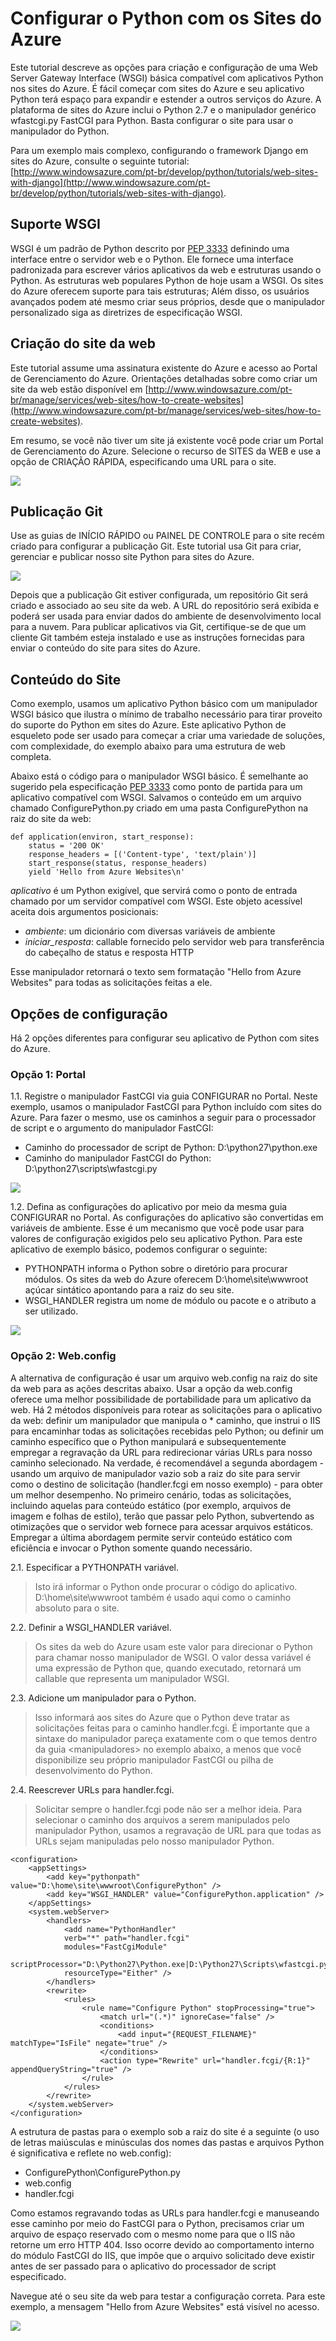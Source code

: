 <properties linkid="develop-python-tutorials-web-sites-configuration" urlDisplayName="Configurando Python com Sites do Azure" pageTitle="Configurando Python com Sites do Azure" metaKeywords="" description="Este tutorial descreve opções para criação e configuração de uma Web Server Gateway Interface (WSGI) básica compatível com aplicativos Python em sites do Azure." metaCanonical="" services="web-sites" documentationCenter="Python" title="Configurando Python com os sites da Web do Azure" authors="" solutions="" manager="" editor="" />




# Configurar o Python com os Sites do Azure #

Este tutorial descreve as opções para criação e configuração de uma Web Server Gateway Interface (WSGI) básica compatível com aplicativos Python nos sites do Azure. É fácil começar com sites do Azure e seu aplicativo Python terá espaço para expandir e estender a outros serviços do Azure. A plataforma de sites do Azure inclui o Python 2.7 e o manipulador genérico wfastcgi.py FastCGI para Python. Basta configurar o site para usar o manipulador do Python.  

Para um exemplo mais complexo, configurando o framework Django em sites do Azure, consulte o seguinte tutorial: 
[http://www.windowsazure.com/pt-br/develop/python/tutorials/web-sites-with-django](http://www.windowsazure.com/pt-br/develop/python/tutorials/web-sites-with-django).  

## Suporte WSGI

WSGI é um padrão de Python descrito por [PEP 3333](http://www.python.org/dev/peps/pep-3333/) definindo uma interface entre o servidor web e o Python. Ele fornece uma interface padronizada para escrever vários aplicativos da web e estruturas usando o Python.  As estruturas web populares Python de hoje usam a WSGI.  Os sites do Azure oferecem suporte para tais estruturas; Além disso, os usuários avançados podem até mesmo criar seus próprios, desde que o manipulador personalizado siga as diretrizes de especificação WSGI.

## Criação do site da web

Este tutorial assume uma assinatura existente do Azure e acesso ao Portal de Gerenciamento do Azure. Orientações detalhadas sobre como criar um site da web estão disponível em [http://www.windowsazure.com/pt-br/manage/services/web-sites/how-to-create-websites](http://www.windowsazure.com/pt-br/manage/services/web-sites/how-to-create-websites).
 
Em resumo, se você não tiver um site já existente você pode criar um Portal de Gerenciamento do Azure. Selecione o recurso de SITES da WEB e use a opção de CRIAÇÃO RÁPIDA, especificando uma URL para o site.

![](./media/web-sites-python-configure/configure-python-create-website.png)

## Publicação Git

Use as guias de INÍCIO RÁPIDO ou PAINEL DE CONTROLE para o site recém criado para configurar a publicação Git.  Este tutorial usa Git para criar, gerenciar e publicar nosso site Python para sites do Azure. 

![](./media/web-sites-python-configure/configure-python-git.png)

Depois que a publicação Git estiver configurada, um repositório Git será criado e associado ao seu site da web.  A URL do repositório será exibida e poderá ser usada para enviar dados do ambiente de desenvolvimento local para a nuvem. Para publicar aplicativos via Git, certifique-se de que um cliente Git também esteja instalado e use as instruções fornecidas para enviar o conteúdo do site para sites do Azure.

## Conteúdo do Site

Como exemplo, usamos um aplicativo Python básico com um manipulador WSGI básico que ilustra o mínimo de trabalho necessário para tirar proveito do suporte do Python em sites do Azure.  Este aplicativo Python de esqueleto pode ser usado para começar a criar uma variedade de soluções, com complexidade, do exemplo abaixo para uma estrutura de web completa.  

Abaixo está o código para o manipulador WSGI básico. É semelhante ao sugerido pela especificação [PEP 3333](http://www.python.org/dev/peps/pep-3333/) como ponto de partida para um aplicativo compatível com WSGI. Salvamos o conteúdo em um arquivo chamado ConfigurePython.py criado em uma pasta ConfigurePython na raiz do site da web:

	def application(environ, start_response):
	    status = '200 OK'
	    response_headers = [('Content-type', 'text/plain')]
	    start_response(status, response_headers)
	    yield 'Hello from Azure Websites\n'

*aplicativo* é um Python exigível, que servirá como o ponto de entrada chamado por um servidor compatível com WSGI. Este objeto acessível aceita dois argumentos posicionais: 

* *ambiente*: um dicionário com diversas variáveis de ambiente
* *iniciar_resposta*: callable fornecido pelo servidor web para transferência do cabeçalho de status e resposta HTTP

Esse manipulador retornará o texto sem formatação "Hello from Azure Websites" para todas as solicitações feitas a ele.

## Opções de configuração

Há 2 opções diferentes para configurar seu aplicativo de Python com sites do Azure.

<h3 id="option1">Opção 1: Portal</h3>

1.1. Registre o manipulador FastCGI via guia CONFIGURAR no Portal.
Neste exemplo, usamos o manipulador FastCGI para Python incluído com sites do Azure. Para fazer o mesmo, use os caminhos a seguir para o processador de script e o argumento do manipulador FastCGI:

* Caminho do processador de script de Python: D:\python27\python.exe
* Caminho do manipulador FastCGI do Python: D:\python27\scripts\wfastcgi.py

![](./media/web-sites-python-configure/configure-python-handler-mapping.png)

1.2. Defina as configurações do aplicativo por meio da mesma guia CONFIGURAR no Portal.
As configurações do aplicativo são convertidas em variáveis de ambiente. Esse é um mecanismo que você pode usar para valores de configuração exigidos pelo seu aplicativo Python. Para este aplicativo de exemplo básico, podemos configurar o seguinte:

* PYTHONPATH informa o Python sobre o diretório para procurar módulos. Os sites da web do Azure oferecem D:\home\site\wwwroot açúcar sintático apontando para a raiz do seu site. 
* WSGI\_HANDLER registra um nome de módulo ou pacote e o atributo a ser utilizado.

![](./media/web-sites-python-configure/configure-python-app-settings.png)

<h3 id="option2">Opção 2: Web.config</h3>
A alternativa de configuração é usar um arquivo web.config na raiz do site da web para as ações descritas abaixo. Usar a opção da web.config oferece uma melhor possibilidade de portabilidade para um aplicativo da web. Há 2 métodos disponíveis para rotear as solicitações para o aplicativo da web: definir um manipulador que manipula o * caminho, que instrui o IIS para encaminhar todas as solicitações recebidas pelo Python; ou definir um caminho específico que o Python manipulará e subsequentemente empregar a regravação da URL para redirecionar várias URLs para nosso caminho selecionado.  Na verdade, é recomendável a segunda abordagem - usando um arquivo de manipulador vazio sob a raiz do site para servir como o destino de solicitação (handler.fcgi em nosso exemplo) - para obter um melhor desempenho. No primeiro cenário, todas as solicitações, incluindo aquelas para conteúdo estático (por exemplo, arquivos de imagem e folhas de estilo), terão que passar pelo Python, subvertendo as otimizações que o servidor web fornece para acessar arquivos estáticos.  Empregar a última abordagem permite servir conteúdo estático com eficiência e invocar o Python somente quando necessário.

2.1. Especificar a PYTHONPATH variável. 
> Isto irá informar o Python onde procurar o código do aplicativo. D:\home\site\wwwroot também é usado aqui como o caminho absoluto para o site.

2.2. Definir a WSGI\_HANDLER variável.
> Os sites da web do Azure usam este valor para direcionar o Python para chamar nosso manipulador de WSGI.  O valor dessa variável é uma expressão de Python que, quando executado, retornará um callable que representa um manipulador WSGI. 

2.3. Adicione um manipulador para o Python.
> Isso informará aos sites do Azure que o Python deve tratar as solicitações feitas para o caminho handler.fcgi. É importante que a sintaxe do manipulador pareça exatamente com o que temos dentro da guia &lt;manipuladores&gt; no exemplo abaixo, a menos que você disponibilize seu próprio manipulador FastCGI ou pilha de desenvolvimento do Python.

2.4. Reescrever URLs para handler.fcgi.
> Solicitar sempre o handler.fcgi pode não ser a melhor ideia. Para selecionar o caminho dos arquivos a serem manipulados pelo manipulador Python, usamos a regravação de URL para que todas as URLs sejam manipuladas pelo nosso manipulador Python.

	<configuration>
  		<appSettings>
    		<add key="pythonpath" value="D:\home\site\wwwroot\ConfigurePython" />
    		<add key="WSGI_HANDLER" value="ConfigurePython.application" />
  		</appSettings>
  		<system.webServer>
    		<handlers>
      			<add name="PythonHandler" 
           		verb="*" path="handler.fcgi" 
           		modules="FastCgiModule" 
           		scriptProcessor="D:\Python27\Python.exe|D:\Python27\Scripts\wfastcgi.py" 
           		resourceType="Either" />
   			</handlers>
			<rewrite>
	    		<rules>
					<rule name="Configure Python" stopProcessing="true">
		    			<match url="(.*)" ignoreCase="false" />
		    			<conditions>
							<add input="{REQUEST_FILENAME}" matchType="IsFile" negate="true" />
		    			</conditions>
		    			<action type="Rewrite" url="handler.fcgi/{R:1}" appendQueryString="true" />
					</rule>
	    		</rules>
			</rewrite>
  		</system.webServer>
	</configuration> 

A estrutura de pastas para o exemplo sob a raiz do site é a seguinte (o uso de letras maiúsculas e minúsculas dos nomes das pastas e arquivos Python é significativa e reflete no web.config):

* ConfigurePython\ConfigurePython.py
* web.config
* handler.fcgi

Como estamos regravando todas as URLs para handler.fcgi e manuseando esse caminho por meio do FastCGI para o Python, precisamos criar um arquivo de espaço reservado com o mesmo nome para que o IIS não retorne um erro HTTP 404. Isso ocorre devido ao comportamento interno do módulo FastCGI do IIS, que impõe que o arquivo solicitado deve existir antes de ser passado para o aplicativo do processador de script especificado.

Navegue até o seu site da web para testar a configuração correta. Para este exemplo, a mensagem "Hello from Azure Websites" está visível no acesso.

![](./media/web-sites-python-configure/configure-python-result.png)


